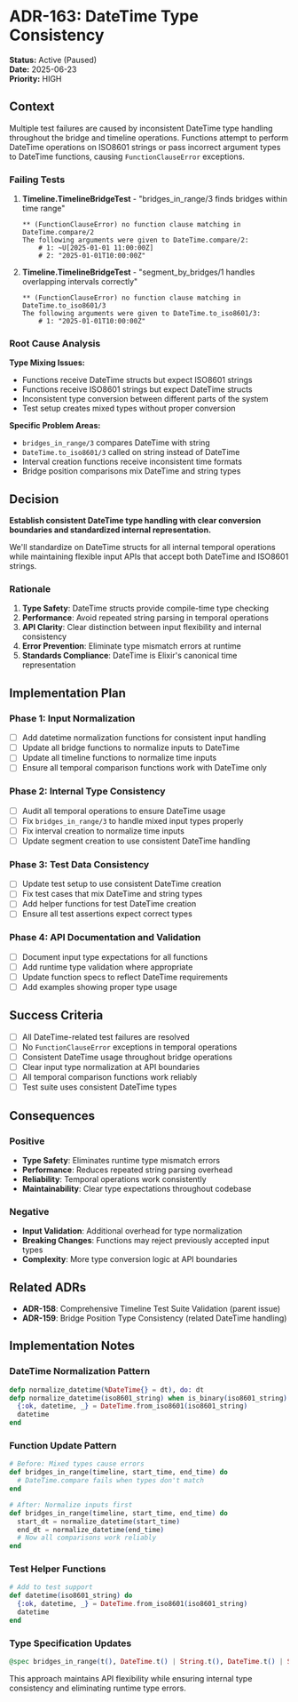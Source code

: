 # ADR-163: DateTime Type Consistency

<!-- @adr_serial R25W012737B -->

**Status:** Active (Paused)  
**Date:** 2025-06-23  
**Priority:** HIGH

## Context

Multiple test failures are caused by inconsistent DateTime type handling throughout the bridge and timeline operations. Functions attempt to perform DateTime operations on ISO8601 strings or pass incorrect argument types to DateTime functions, causing `FunctionClauseError` exceptions.

### Failing Tests

1. **Timeline.TimelineBridgeTest** - "bridges_in_range/3 finds bridges within time range"

   ```
   ** (FunctionClauseError) no function clause matching in DateTime.compare/2
   The following arguments were given to DateTime.compare/2:
       # 1: ~U[2025-01-01 11:00:00Z]
       # 2: "2025-01-01T10:00:00Z"
   ```

2. **Timeline.TimelineBridgeTest** - "segment_by_bridges/1 handles overlapping intervals correctly"

   ```
   ** (FunctionClauseError) no function clause matching in DateTime.to_iso8601/3
   The following arguments were given to DateTime.to_iso8601/3:
       # 1: "2025-01-01T10:00:00Z"
   ```

### Root Cause Analysis

**Type Mixing Issues:**

- Functions receive DateTime structs but expect ISO8601 strings
- Functions receive ISO8601 strings but expect DateTime structs  
- Inconsistent type conversion between different parts of the system
- Test setup creates mixed types without proper conversion

**Specific Problem Areas:**

- `bridges_in_range/3` compares DateTime with string
- `DateTime.to_iso8601/3` called on string instead of DateTime
- Interval creation functions receive inconsistent time formats
- Bridge position comparisons mix DateTime and string types

## Decision

**Establish consistent DateTime type handling with clear conversion boundaries and standardized internal representation.**

We'll standardize on DateTime structs for all internal temporal operations while maintaining flexible input APIs that accept both DateTime and ISO8601 strings.

### Rationale

1. **Type Safety**: DateTime structs provide compile-time type checking
2. **Performance**: Avoid repeated string parsing in temporal operations
3. **API Clarity**: Clear distinction between input flexibility and internal consistency
4. **Error Prevention**: Eliminate type mismatch errors at runtime
5. **Standards Compliance**: DateTime is Elixir's canonical time representation

## Implementation Plan

### Phase 1: Input Normalization

- [ ] Add datetime normalization functions for consistent input handling
- [ ] Update all bridge functions to normalize inputs to DateTime
- [ ] Update all timeline functions to normalize time inputs
- [ ] Ensure all temporal comparison functions work with DateTime only

### Phase 2: Internal Type Consistency

- [ ] Audit all temporal operations to ensure DateTime usage
- [ ] Fix `bridges_in_range/3` to handle mixed input types properly
- [ ] Fix interval creation to normalize time inputs
- [ ] Update segment creation to use consistent DateTime handling

### Phase 3: Test Data Consistency

- [ ] Update test setup to use consistent DateTime creation
- [ ] Fix test cases that mix DateTime and string types
- [ ] Add helper functions for test DateTime creation
- [ ] Ensure all test assertions expect correct types

### Phase 4: API Documentation and Validation

- [ ] Document input type expectations for all functions
- [ ] Add runtime type validation where appropriate
- [ ] Update function specs to reflect DateTime requirements
- [ ] Add examples showing proper type usage

## Success Criteria

- [ ] All DateTime-related test failures are resolved
- [ ] No `FunctionClauseError` exceptions in temporal operations
- [ ] Consistent DateTime usage throughout bridge operations
- [ ] Clear input type normalization at API boundaries
- [ ] All temporal comparison functions work reliably
- [ ] Test suite uses consistent DateTime types

## Consequences

### Positive

- **Type Safety**: Eliminates runtime type mismatch errors
- **Performance**: Reduces repeated string parsing overhead
- **Reliability**: Temporal operations work consistently
- **Maintainability**: Clear type expectations throughout codebase

### Negative

- **Input Validation**: Additional overhead for type normalization
- **Breaking Changes**: Functions may reject previously accepted input types
- **Complexity**: More type conversion logic at API boundaries

## Related ADRs

- **ADR-158**: Comprehensive Timeline Test Suite Validation (parent issue)
- **ADR-159**: Bridge Position Type Consistency (related DateTime handling)

## Implementation Notes

### DateTime Normalization Pattern

```elixir
defp normalize_datetime(%DateTime{} = dt), do: dt
defp normalize_datetime(iso8601_string) when is_binary(iso8601_string) do
  {:ok, datetime, _} = DateTime.from_iso8601(iso8601_string)
  datetime
end
```

### Function Update Pattern

```elixir
# Before: Mixed types cause errors
def bridges_in_range(timeline, start_time, end_time) do
  # DateTime.compare fails when types don't match
end

# After: Normalize inputs first
def bridges_in_range(timeline, start_time, end_time) do
  start_dt = normalize_datetime(start_time)
  end_dt = normalize_datetime(end_time)
  # Now all comparisons work reliably
end
```

### Test Helper Functions

```elixir
# Add to test support
def datetime(iso8601_string) do
  {:ok, datetime, _} = DateTime.from_iso8601(iso8601_string)
  datetime
end
```

### Type Specification Updates

```elixir
@spec bridges_in_range(t(), DateTime.t() | String.t(), DateTime.t() | String.t()) :: [Bridge.t()]
```

This approach maintains API flexibility while ensuring internal type consistency and eliminating runtime type errors.
